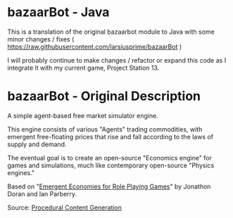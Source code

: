 bazaarBot - Java
=========

This is a translation of the original bazaarbot module to Java with some minor changes / fixes ( https://raw.githubusercontent.com/larsiusprime/bazaarBot )

I will probably continue to make changes / refactor or expand this code as I integrate it with my current game, Project Station 13.

bazaarBot - Original Description
=========

A simple agent-based free market simulator engine.

This engine consists of various "Agents" trading commodities, with emergent free-floating prices that rise and fall according to the laws of supply and demand.

The eventual goal is to create an open-source "Economics engine" for games and simulations, much like contemporary open-source "Physics engines."

Based on "[Emergent Economies for Role Playing Games](http://larc.unt.edu/techreports/LARC-2010-03.pdf)" by Jonathon Doran and Ian Parberry.

Source: [Procedural Content Generation](http://larc.unt.edu/ian/research/content/)